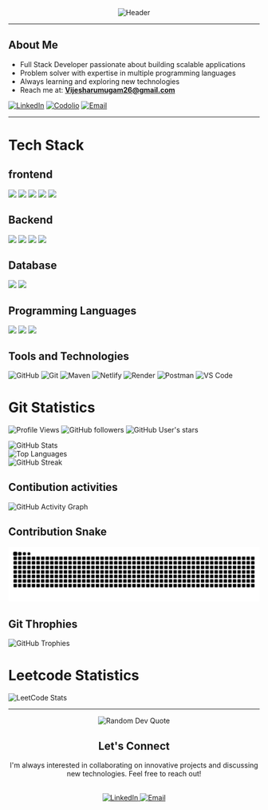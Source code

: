 <div align="center">

<img src="https://capsule-render.vercel.app/api?type=waving&color=gradient&customColorList=12&height=300&section=header&text=VIJESH%20A&fontSize=90&fontAlignY=40&fontColor=ffffff&animation=fadeIn&desc=Full%20Stack%20Developer%20|%20Problem%20Solver&descSize=20&descAlignY=60" alt="Header" />

</div>


---

##  About Me

- Full Stack Developer passionate about building scalable applications  
- Problem solver with expertise in multiple programming languages  
- Always learning and exploring new technologies  
- Reach me at: **Vijesharumugam26@gmail.com**

<div >

[![LinkedIn](https://img.shields.io/badge/LinkedIn-0077B5?style=for-the-badge&logo=linkedin&logoColor=white)](https://www.linkedin.com/in/vijesh-arumugam/)
[![Codolio](https://img.shields.io/badge/Codolio-FF6B6B?style=for-the-badge&logo=code&logoColor=white)](https://codolio.com/profile/vijesh26)
[![Email](https://img.shields.io/badge/Email-D14836?style=for-the-badge&logo=gmail&logoColor=white)](mailto:Vijesharumugam26@gmail.com)

</div>

---

#  Tech Stack

## frontend
<div>
  <img src="https://img.shields.io/badge/React-61DAFB?style=for-the-badge&logo=react&logoColor=black" />
  <img src="https://img.shields.io/badge/HTML5-E34F26?style=for-the-badge&logo=html5&logoColor=white" />
  <img src="https://img.shields.io/badge/CSS3-1572B6?style=for-the-badge&logo=css3&logoColor=white" />
  <img src="https://img.shields.io/badge/JavaScript-F7DF1E?style=for-the-badge&logo=javascript&logoColor=black" />
  <img src="https://img.shields.io/badge/TailwindCSS-06B6D4?style=for-the-badge&logo=tailwind-css&logoColor=white" />
</div>

## Backend
<div >
  <img src="https://img.shields.io/badge/Node.js-339933?style=for-the-badge&logo=node.js&logoColor=white" />
  <img src="https://img.shields.io/badge/Express.js-000000?style=for-the-badge&logo=express&logoColor=white" />
  <img src="https://img.shields.io/badge/FastAPI-009688?style=for-the-badge&logo=fastapi&logoColor=white" />
  <img src="https://img.shields.io/badge/REST API-FF6C37?style=for-the-badge&logo=rest&logoColor=white" />
</div>

## Database
<div >
  <img src="https://img.shields.io/badge/MongoDB-47A248?style=for-the-badge&logo=mongodb&logoColor=white" />
  <img src="https://img.shields.io/badge/MySQL-4479A1?style=for-the-badge&logo=mysql&logoColor=white" />
</div>

## Programming Languages
<div>
  <img src="https://img.shields.io/badge/Python-3776AB?style=for-the-badge&logo=python&logoColor=white" />
  <img src="https://img.shields.io/badge/C++-00599C?style=for-the-badge&logo=c%2B%2B&logoColor=white" />
  <img src="https://img.shields.io/badge/Java-007396?style=for-the-badge&logo=java&logoColor=white" />
</div>

## Tools and Technologies
<div >

<!-- GitHub -->
<img src="https://img.shields.io/badge/GitHub-181717?style=for-the-badge&logo=github&logoColor=white" alt="GitHub" />
<!-- Git -->
<img src="https://img.shields.io/badge/Git-F05032?style=for-the-badge&logo=git&logoColor=white" alt="Git" />
<!-- Maven -->
<img src="https://img.shields.io/badge/Maven-C71A36?style=for-the-badge&logo=apache-maven&logoColor=white" alt="Maven" />
<!-- Netlify -->
<img src="https://img.shields.io/badge/Netlify-00C7B7?style=for-the-badge&logo=netlify&logoColor=white" alt="Netlify" />
<!-- Render -->
<img src="https://img.shields.io/badge/Render-1E1E1E?style=for-the-badge&logo=render&logoColor=white" alt="Render" />
<!-- Postman -->
<img src="https://img.shields.io/badge/Postman-FF6C37?style=for-the-badge&logo=postman&logoColor=white" alt="Postman" />
<!-- VS Code -->
<img src="https://img.shields.io/badge/VS%20Code-007ACC?style=for-the-badge&logo=visual-studio-code&logoColor=white" alt="VS Code" />

</div>

# Git Statistics

<div >

<div>

![Profile Views](https://komarev.com/ghpvc/?username=vijesharumugam&color=8B5CF6&style=for-the-badge&label=Profile+Views)
![GitHub followers](https://img.shields.io/github/followers/vijesharumugam?style=for-the-badge&logo=github&color=8B5CF6&labelColor=000000)
![GitHub User's stars](https://img.shields.io/github/stars/vijesharumugam?style=for-the-badge&logo=github&color=8B5CF6&labelColor=000000)

</div>

  <!-- GitHub Stats -->
  <img height="180em" src="https://github-readme-stats.vercel.app/api?username=vijesharumugam&show_icons=true&theme=radical&include_all_commits=true&count_private=true&hide_border=true&bg_color=0D1117&title_color=8B5CF6&icon_color=8B5CF6&text_color=ffffff" alt="GitHub Stats"/>

  <!-- Top Languages -->
  <br>
  <img height="180em" src="https://github-readme-stats.vercel.app/api/top-langs/?username=vijesharumugam&layout=compact&theme=radical&hide_border=true&bg_color=0D1117&title_color=8B5CF6&text_color=ffffff" alt="Top Languages"/>
<br>
  <!-- GitHub Streak -->
  <img height="180em" src="https://github-readme-streak-stats.herokuapp.com/?user=vijesharumugam&theme=radical&hide_border=true&background=0D1117&stroke=8B5CF6&ring=8B5CF6&fire=8B5CF6&currStreakLabel=8B5CF6" alt="GitHub Streak"/>

</div>

## Contibution activities
<div > <img src="https://github-readme-activity-graph.vercel.app/graph?username=vijesharumugam&bg_color=0d1117&color=8b5cf6&line=c084fc&point=a78bfa&area=true&hide_border=true" alt="GitHub Activity Graph" /> </div>

## Contribution Snake
<div > <picture> <source media="(prefers-color-scheme: dark)" srcset="https://raw.githubusercontent.com/vijesharumugam/vijesharumugam/output/github-snake-dark.svg" /> <source media="(prefers-color-scheme: light)" srcset="https://raw.githubusercontent.com/vijesharumugam/vijesharumugam/output/github-snake.svg" /> <img alt="GitHub Contribution Snake" src="https://raw.githubusercontent.com/vijesharumugam/vijesharumugam/output/github-snake.svg" /> </picture> </div>

## Git Throphies
<div > <img src="https://github-profile-trophy.vercel.app/?username=vijesharumugam&theme=radical&no-frame=true&no-bg=true&margin-w=4&column=7" alt="GitHub Trophies" /> </div>

# Leetcode Statistics
<div > <img src="https://leetcard.jacoblin.cool/vijesh_a?theme=dark&font=Noto%20Sans&ext=heatmap" alt="LeetCode Stats" /> </div>

---
<div align="center">
  <img src="https://quotes-github-readme.vercel.app/api?type=dev" alt="Random Dev Quote">
</div>

<div align="center">

## Let's Connect

I'm always interested in collaborating on innovative projects and discussing new technologies. Feel free to reach out!

<br />

<!-- LinkedIn -->
<a href="https://www.linkedin.com/in/vijesh-arumugam/" target="_blank">
  <img src="https://img.shields.io/badge/LinkedIn-0A66C2?style=for-the-badge&logo=linkedin&logoColor=white" alt="LinkedIn"/>
</a>

<!-- Email -->
<a href="mailto:vijesharumugam26@gmail.com">
  <img src="https://img.shields.io/badge/Email-D14836?style=for-the-badge&logo=gmail&logoColor=white" alt="Email"/>
</a>

</div>

